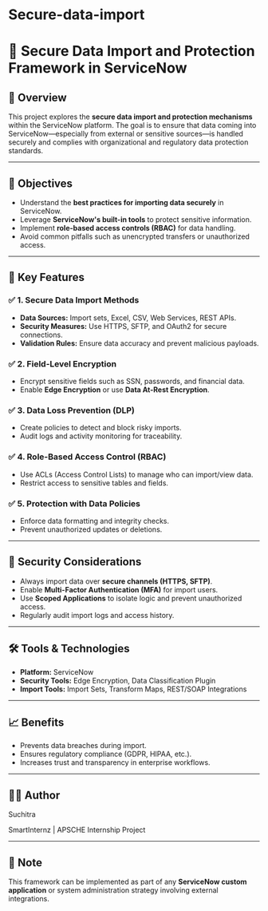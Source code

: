 # Secure-data-import
# 🔐 Secure Data Import and Protection Framework in ServiceNow

## 📘 Overview

This project explores the **secure data import and protection mechanisms** within the ServiceNow platform. The goal is to ensure that data coming into ServiceNow—especially from external or sensitive sources—is handled securely and complies with organizational and regulatory data protection standards.

---

## 🎯 Objectives

- Understand the **best practices for importing data securely** in ServiceNow.
- Leverage **ServiceNow's built-in tools** to protect sensitive information.
- Implement **role-based access controls (RBAC)** for data handling.
- Avoid common pitfalls such as unencrypted transfers or unauthorized access.

---

## 🧩 Key Features

### ✅ 1. Secure Data Import Methods
- **Data Sources:** Import sets, Excel, CSV, Web Services, REST APIs.
- **Security Measures:** Use HTTPS, SFTP, and OAuth2 for secure connections.
- **Validation Rules:** Ensure data accuracy and prevent malicious payloads.

### ✅ 2. Field-Level Encryption
- Encrypt sensitive fields such as SSN, passwords, and financial data.
- Enable **Edge Encryption** or use **Data At-Rest Encryption**.

### ✅ 3. Data Loss Prevention (DLP)
- Create policies to detect and block risky imports.
- Audit logs and activity monitoring for traceability.

### ✅ 4. Role-Based Access Control (RBAC)
- Use ACLs (Access Control Lists) to manage who can import/view data.
- Restrict access to sensitive tables and fields.

### ✅ 5. Protection with Data Policies
- Enforce data formatting and integrity checks.
- Prevent unauthorized updates or deletions.

---

## 🔐 Security Considerations

- Always import data over **secure channels (HTTPS, SFTP)**.
- Enable **Multi-Factor Authentication (MFA)** for import users.
- Use **Scoped Applications** to isolate logic and prevent unauthorized access.
- Regularly audit import logs and access history.

---

## 🛠 Tools & Technologies

- **Platform:** ServiceNow
- **Security Tools:** Edge Encryption, Data Classification Plugin
- **Import Tools:** Import Sets, Transform Maps, REST/SOAP Integrations

---

## 📈 Benefits

- Prevents data breaches during import.
- Ensures regulatory compliance (GDPR, HIPAA, etc.).
- Increases trust and transparency in enterprise workflows.

---

## 👩‍💻 Author
Suchitra

SmartInternz | APSCHE Internship Project

---

## 📌 Note

This framework can be implemented as part of any **ServiceNow custom application** or system administration strategy involving external integrations.
